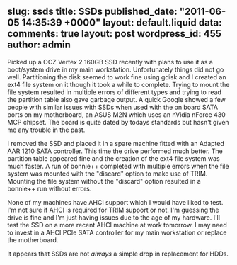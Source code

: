 slug: ssds
title: SSDs
published_date: "2011-06-05 14:35:39 +0000"
layout: default.liquid
data:
  comments: true
  layout: post
  wordpress_id: 455
  author: admin
---
Picked up a OCZ Vertex 2 160GB SSD recently with plans to use it as a boot/system drive in my main workstation. Unfortunately things did not go well. Partitioning the disk seemed to work fine using gdisk and I created an ext4 file system on it though it took a while to complete. Trying to mount the file system resulted in multiple errors of different types and trying to read the partition table also gave garbage output. A quick Google showed a few people with similar issues with SSDs when used with the on board SATA ports on my motherboard, an ASUS M2N which uses an nVidia nForce 430 MCP chipset. The board is quite dated by todays standards but hasn't given me any trouble in the past.

I removed the SSD and placed it in a spare machine fitted with an Adapted AAR 1210 SATA controller. This time the drive performed much better. The partition table appeared fine and the creation of the ext4 file system was much faster. A run of bonnie++ completed with multiple errors when the file system was mounted with the "discard" option to make use of TRIM. Mounting the file system without the "discard" option resulted in a bonnie++ run without errors.

None of my machines have AHCI support which I would have liked to test. I'm not sure if AHCI is required for TRIM support or not. I'm guessing the drive is fine and I'm just having issues due to the age of my hardware. I'll test the SSD on a more recent AHCI machine at work tomorrow. I may need to invest in a AHCI PCIe SATA controller for my main workstation or replace the motherboard.

It appears that SSDs are not _always_ a simple drop in replacement for HDDs.

